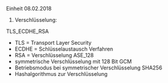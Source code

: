 Einheit 08.02.2018

1. Verschlüsselung:

TLS_ECDHE_RSA 
- TLS = Transport Layer Security
- ECDHE = Schlüsselaustausch Verfahren 
- RSA = Verschlüsselung
ASE_128         
- symmetrische Verschlüsselung mit 128 Bit
GCM
- Betriebsmodus bei symmetrischer Verschlüsselung
SHA256
- Hashalgorithmus zur Verschlüsselung
